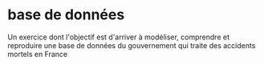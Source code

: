 # base de données
Un exercice dont l'objectif est d'arriver à modéliser, comprendre et reproduire une base de données du gouvernement qui traite des accidents mortels en France


